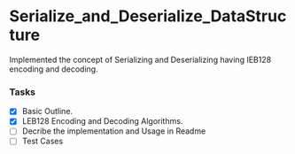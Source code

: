 # Serialize_and_Deserialize_DataStructure
Implemented  the concept of Serializing and Deserializing having IEB128 encoding and decoding.


### Tasks

- [x]  Basic Outline.
- [x] LEB128 Encoding and Decoding Algorithms.
- [ ] Decribe the implementation and Usage in Readme
- [ ] Test Cases
